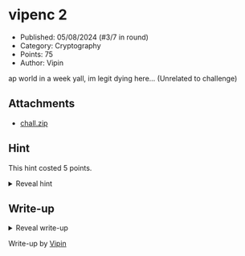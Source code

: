 # vipenc 2

- Published: 05/08/2024 (#3/7 in round)
- Category: Cryptography
- Points: 75
- Author: Vipin

ap world in a week yall, im legit dying here... (Unrelated to challenge)

## Attachments

- [chall.zip](chall.zip)

## Hint

This hint costed 5 points.

<details>
<summary>Reveal hint</summary>

Observe the encoding process for each string. Begin by examining the code from the bottom of `encode.py` as it mirrors the sequence of operations required for decoding.

</details>

## Write-up

<details>
<summary>Reveal write-up</summary>

Upon downloading the challenge, we are provided with 2 files in the ZIP. A enc file (Meaning the encrypted text/flag) and `encode.py`. After taking a look at `encode.py` this function stands out to me the most.

```python
def xor_and_base64_encode(input_bytes):
    xored_bytes = bytes([byte ^ 4 for byte in input_bytes])
    base64_encoded = base64.b64encode(xored_bytes)
    hex_encoded = base64_encoded.hex()
    return hex_encoded
```

Here is what it is doing:
1. Takes the input provided by the user and XOR's it by 4.
2. Base64 encodes the XOR'ed bytes.
3. Hex encode the bytes that were just encoded in Base64.

Seems simple enough to solve, let's make a solve script (or ask ChatGPT but thats boring)!

```python
import base64

file = open("enc", "r");enc = file.read() # opening/reading the enc file

unhexed = bytes.fromhex(enc) # decrypting from hex
unbase64ed = base64.b64decode(unhexed) # decrypting from base64
final = bytes([byte ^ 4 for byte in unbase64ed]) # Xoring by 4

print(final)
```

Let's run it!

```bash
❯ python3 sol.py
b'csd{4P_W0r1D_3X4M_1N_4_W33K_P1Z_Pr4Y_F0r_M3}'
```

Flag: ```csd{4P_W0r1D_3X4M_1N_4_W33K_P1Z_Pr4Y_F0r_M3}```


</details>

Write-up by [Vipin](https://vipin.xyz)